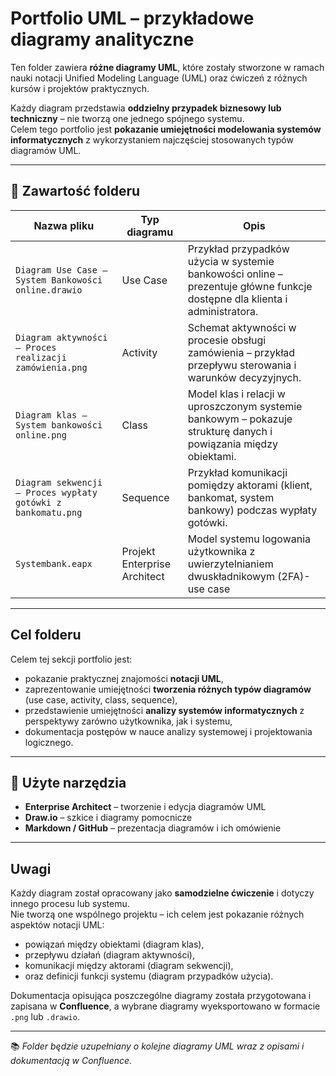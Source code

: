 #  Portfolio UML – przykładowe diagramy analityczne

Ten folder zawiera **różne diagramy UML**, które zostały stworzone w ramach nauki notacji Unified Modeling Language (UML) oraz ćwiczeń z różnych kursów i projektów praktycznych.  

Każdy diagram przedstawia **oddzielny przypadek biznesowy lub techniczny** – nie tworzą one jednego spójnego systemu.  
Celem tego portfolio jest **pokazanie umiejętności modelowania systemów informatycznych** z wykorzystaniem najczęściej stosowanych typów diagramów UML.

---

## 📂 Zawartość folderu

| Nazwa pliku | Typ diagramu | Opis |
|--------------|---------------|------|
| `Diagram Use Case – System Bankowości online.drawio` | Use Case | Przykład przypadków użycia w systemie bankowości online – prezentuje główne funkcje dostępne dla klienta i administratora. |
| `Diagram aktywności – Proces realizacji zamówienia.png` | Activity | Schemat aktywności w procesie obsługi zamówienia – przykład przepływu sterowania i warunków decyzyjnych. |
| `Diagram klas – System bankowości online.png` | Class | Model klas i relacji w uproszczonym systemie bankowym – pokazuje strukturę danych i powiązania między obiektami. |
| `Diagram sekwencji – Proces wypłaty gotówki z bankomatu.png` | Sequence | Przykład komunikacji pomiędzy aktorami (klient, bankomat, system bankowy) podczas wypłaty gotówki. |
| `Systembank.eapx` | Projekt Enterprise Architect | Model systemu logowania użytkownika z uwierzytelnianiem dwuskładnikowym (2FA)- use case |
---

##  Cel folderu

Celem tej sekcji portfolio jest:
- pokazanie praktycznej znajomości **notacji UML**,  
- zaprezentowanie umiejętności **tworzenia różnych typów diagramów** (use case, activity, class, sequence),  
- przedstawienie umiejętności **analizy systemów informatycznych** z perspektywy zarówno użytkownika, jak i systemu,  
- dokumentacja postępów w nauce analizy systemowej i projektowania logicznego.

---

## 🧠 Użyte narzędzia

- **Enterprise Architect** – tworzenie i edycja diagramów UML  
- **Draw.io** – szkice i diagramy pomocnicze  
- **Markdown / GitHub** – prezentacja diagramów i ich omówienie

---

##  Uwagi

Każdy diagram został opracowany jako **samodzielne ćwiczenie** i dotyczy innego procesu lub systemu.  
Nie tworzą one wspólnego projektu – ich celem jest pokazanie różnych aspektów notacji UML:  
- powiązań między obiektami (diagram klas),  
- przepływu działań (diagram aktywności),  
- komunikacji między aktorami (diagram sekwencji),  
- oraz definicji funkcji systemu (diagram przypadków użycia).

Dokumentacja opisująca poszczególne diagramy została przygotowana i zapisana w **Confluence**, a wybrane diagramy wyeksportowano w formacie `.png` lub `.drawio`.

---

📚 *Folder będzie uzupełniany o kolejne diagramy UML wraz z opisami i dokumentacją w Confluence.*
